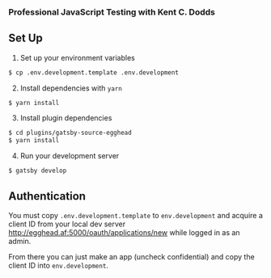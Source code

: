 ### Professional JavaScript Testing with Kent C. Dodds

## Set Up

1. Set up your environment variables

```bash
$ cp .env.development.template .env.development
```

2. Install dependencies with `yarn`

```bash
$ yarn install
```

3. Install plugin dependencies

```bash
$ cd plugins/gatsby-source-egghead
$ yarn install
```

4. Run your development server

```bash
$ gatsby develop
```

## Authentication

You must copy `.env.development.template` to `env.development` and acquire a client ID from your local dev server http://egghead.af:5000/oauth/applications/new while logged in as an admin.

From there you can just make an app (uncheck confidential) and copy the client ID into `env.development`.

